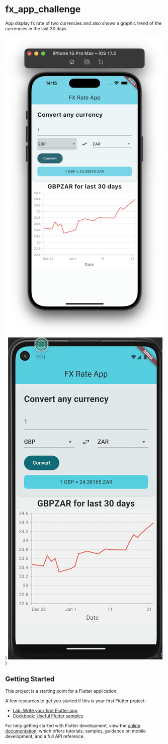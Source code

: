 # fx_app_challenge

App display fx rate of two currencies and also shows a graphic trend of the currencies in the last 30 days

![Image Alt text](/screenshot/iOS_screenshot.png "iOS")) ![Image Alt text](/screenshot/Android_screenshot.png "iOS"))


## Getting Started

This project is a starting point for a Flutter application.

A few resources to get you started if this is your first Flutter project:

- [Lab: Write your first Flutter app](https://docs.flutter.dev/get-started/codelab)
- [Cookbook: Useful Flutter samples](https://docs.flutter.dev/cookbook)

For help getting started with Flutter development, view the
[online documentation](https://docs.flutter.dev/), which offers tutorials,
samples, guidance on mobile development, and a full API reference.
